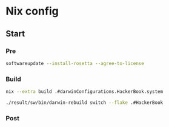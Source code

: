 # Nix config

## Start

### Pre

```bash
softwareupdate --install-rosetta --agree-to-license
```

### Build

```bash
nix --extra build .#darwinConfigurations.HackerBook.system
```

```bash
./result/sw/bin/darwin-rebuild switch --flake .#HackerBook
```

### Post
